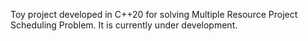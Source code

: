 Toy project developed in C++20 for solving Multiple Resource Project Scheduling Problem.
It is currently under development.

